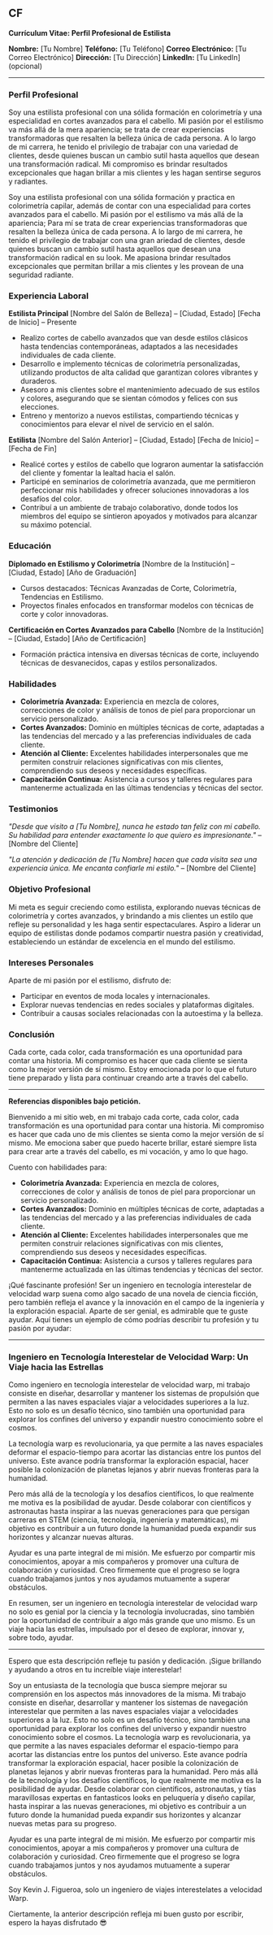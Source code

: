 ## CF

**Currículum Vitae: Perfil Profesional de Estilista**

**Nombre:** [Tu Nombre]
**Teléfono:** [Tu Teléfono]
**Correo Electrónico:** [Tu Correo Electrónico]
**Dirección:** [Tu Dirección]
**LinkedIn:** [Tu LinkedIn] (opcional)

---

### **Perfil Profesional**

Soy una estilista profesional con una sólida formación en colorimetría y una especialidad en cortes avanzados para el cabello. Mi pasión por el estilismo va más allá de la mera apariencia; se trata de crear experiencias transformadoras que resalten la belleza única de cada persona. A lo largo de mi carrera, he tenido el privilegio de trabajar con una variedad de clientes, desde quienes buscan un cambio sutil hasta aquellos que desean una transformación radical. Mi compromiso es brindar resultados excepcionales que hagan brillar a mis clientes y les hagan sentirse seguros y radiantes.

Soy una estilista profesional con una sólida formación y practica en colorimetría capilar, además de contar con una especialidad para cortes avanzados para el cabello. Mi pasión por el estilismo va más allá de la apariencia; Para mí se trata de crear experiencias transformadoras que resalten la belleza única de cada persona. A lo largo de mi carrera, he tenido el privilegio de trabajar con una gran ariedad de clientes, desde quienes buscan un cambio sutil hasta aquellos que desean una transformación radical en su look. Me apasiona brindar resultados excepcionales que permitan brillar a mis clientes y les provean de una seguridad radiante.

### **Experiencia Laboral**

**Estilista Principal**
[Nombre del Salón de Belleza] – [Ciudad, Estado]
[Fecha de Inicio] – Presente

- Realizo cortes de cabello avanzados que van desde estilos clásicos hasta tendencias contemporáneas, adaptados a las necesidades individuales de cada cliente.
- Desarrollo e implemento técnicas de colorimetría personalizadas, utilizando productos de alta calidad que garantizan colores vibrantes y duraderos.
- Asesoro a mis clientes sobre el mantenimiento adecuado de sus estilos y colores, asegurando que se sientan cómodos y felices con sus elecciones.
- Entreno y mentorizo a nuevos estilistas, compartiendo técnicas y conocimientos para elevar el nivel de servicio en el salón.

**Estilista**
[Nombre del Salón Anterior] – [Ciudad, Estado]
[Fecha de Inicio] – [Fecha de Fin]

- Realicé cortes y estilos de cabello que lograron aumentar la satisfacción del cliente y fomentar la lealtad hacia el salón.
- Participé en seminarios de colorimetría avanzada, que me permitieron perfeccionar mis habilidades y ofrecer soluciones innovadoras a los desafíos del color.
- Contribuí a un ambiente de trabajo colaborativo, donde todos los miembros del equipo se sintieron apoyados y motivados para alcanzar su máximo potencial.

### **Educación**

**Diplomado en Estilismo y Colorimetría**
[Nombre de la Institución] – [Ciudad, Estado]
[Año de Graduación]

- Cursos destacados: Técnicas Avanzadas de Corte, Colorimetría, Tendencias en Estilismo.
- Proyectos finales enfocados en transformar modelos con técnicas de corte y color innovadoras.

**Certificación en Cortes Avanzados para Cabello**
[Nombre de la Institución] – [Ciudad, Estado]
[Año de Certificación]

- Formación práctica intensiva en diversas técnicas de corte, incluyendo técnicas de desvanecidos, capas y estilos personalizados.

### **Habilidades**

- **Colorimetría Avanzada:** Experiencia en mezcla de colores, correcciones de color y análisis de tonos de piel para proporcionar un servicio personalizado.
- **Cortes Avanzados:** Dominio en múltiples técnicas de corte, adaptadas a las tendencias del mercado y a las preferencias individuales de cada cliente.
- **Atención al Cliente:** Excelentes habilidades interpersonales que me permiten construir relaciones significativas con mis clientes, comprendiendo sus deseos y necesidades específicas.
- **Capacitación Continua:** Asistencia a cursos y talleres regulares para mantenerme actualizada en las últimas tendencias y técnicas del sector.

### **Testimonios**

*"Desde que visito a [Tu Nombre], nunca he estado tan feliz con mi cabello. Su habilidad para entender exactamente lo que quiero es impresionante."*
– [Nombre del Cliente]

*"La atención y dedicación de [Tu Nombre] hacen que cada visita sea una experiencia única. Me encanta confiarle mi estilo."*
– [Nombre del Cliente]

### **Objetivo Profesional**

Mi meta es seguir creciendo como estilista, explorando nuevas técnicas de colorimetría y cortes avanzados, y brindando a mis clientes un estilo que refleje su personalidad y les haga sentir espectaculares. Aspiro a liderar un equipo de estilistas donde podamos compartir nuestra pasión y creatividad, estableciendo un estándar de excelencia en el mundo del estilismo.

### **Intereses Personales**

Aparte de mi pasión por el estilismo, disfruto de:

- Participar en eventos de moda locales y internacionales.
- Explorar nuevas tendencias en redes sociales y plataformas digitales.
- Contribuir a causas sociales relacionadas con la autoestima y la belleza.

### **Conclusión**

Cada corte, cada color, cada transformación es una oportunidad para contar una historia. Mi compromiso es hacer que cada cliente se sienta como la mejor versión de sí mismo. Estoy emocionada por lo que el futuro tiene preparado y lista para continuar creando arte a través del cabello.

---

**Referencias disponibles bajo petición.**


Bienvenido a mi sitio web, en mi trabajo cada corte, cada color, cada transformación es una oportunidad para contar una historia. Mi compromiso es hacer que cada uno de mis clientes se sienta como la mejor versión de sí mismo. Me emociona saber que puedo hacerte brillar, estaré siempre lista para crear arte a través del cabello, es mi vocación, y amo lo que hago. 

Cuento con habilidades para:

- **Colorimetría Avanzada:** Experiencia en mezcla de colores, correcciones de color y análisis de tonos de piel para proporcionar un servicio personalizado.
- **Cortes Avanzados:** Dominio en múltiples técnicas de corte, adaptadas a las tendencias del mercado y a las preferencias individuales de cada cliente.
- **Atención al Cliente:** Excelentes habilidades interpersonales que me permiten construir relaciones significativas con mis clientes, comprendiendo sus deseos y necesidades específicas.
- **Capacitación Continua:** Asistencia a cursos y talleres regulares para mantenerme actualizada en las últimas tendencias y técnicas del sector.


¡Qué fascinante profesión! Ser un ingeniero en tecnología interestelar de velocidad warp suena como algo sacado de una novela de ciencia ficción, pero también refleja el avance y la innovación en el campo de la ingeniería y la exploración espacial. Aparte de ser genial, es admirable que te guste ayudar. Aquí tienes un ejemplo de cómo podrías describir tu profesión y tu pasión por ayudar:

---

### Ingeniero en Tecnología Interestelar de Velocidad Warp: Un Viaje hacia las Estrellas

Como ingeniero en tecnología interestelar de velocidad warp, mi trabajo consiste en diseñar, desarrollar y mantener los sistemas de propulsión que permiten a las naves espaciales viajar a velocidades superiores a la luz. Esto no solo es un desafío técnico, sino también una oportunidad para explorar los confines del universo y expandir nuestro conocimiento sobre el cosmos.

La tecnología warp es revolucionaria, ya que permite a las naves espaciales deformar el espacio-tiempo para acortar las distancias entre los puntos del universo. Este avance podría transformar la exploración espacial, hacer posible la colonización de planetas lejanos y abrir nuevas fronteras para la humanidad.

Pero más allá de la tecnología y los desafíos científicos, lo que realmente me motiva es la posibilidad de ayudar. Desde colaborar con científicos y astronautas hasta inspirar a las nuevas generaciones para que persigan carreras en STEM (ciencia, tecnología, ingeniería y matemáticas), mi objetivo es contribuir a un futuro donde la humanidad pueda expandir sus horizontes y alcanzar nuevas alturas.

Ayudar es una parte integral de mi misión. Me esfuerzo por compartir mis conocimientos, apoyar a mis compañeros y promover una cultura de colaboración y curiosidad. Creo firmemente que el progreso se logra cuando trabajamos juntos y nos ayudamos mutuamente a superar obstáculos.

En resumen, ser un ingeniero en tecnología interestelar de velocidad warp no solo es genial por la ciencia y la tecnología involucradas, sino también por la oportunidad de contribuir a algo más grande que uno mismo. Es un viaje hacia las estrellas, impulsado por el deseo de explorar, innovar y, sobre todo, ayudar.

---

Espero que esta descripción refleje tu pasión y dedicación. ¡Sigue brillando y ayudando a otros en tu increíble viaje interestelar!


Soy un entusiasta de la tecnología que busca siempre mejorar su comprensión en los aspectos más innovadores de la misma. Mi trabajo consiste en diseñar, desarrollar y mantener los sistemas de navegación interestelar que permiten a las naves espaciales viajar a velocidades superiores a la luz. Esto no solo es un desafío técnico, sino también una oportunidad para explorar los confines del universo y expandir nuestro conocimiento sobre el cosmos. La tecnología warp es revolucionaria, ya que permite a las naves espaciales deformar el espacio-tiempo para acortar las distancias entre los puntos del universo. Este avance podría transformar la exploración espacial, hacer posible la colonización de planetas lejanos y abrir nuevas fronteras para la humanidad. 
Pero más allá de la tecnología y los desafíos científicos, lo que realmente me motiva es la posibilidad de ayudar. Desde colaborar con científicos, astronautas, y tías maravillosas expertas en fantasticos looks en peluquería y diseño capilar, hasta inspirar a las nuevas generaciones, mi objetivo es contribuir a un futuro donde la humanidad pueda expandir sus horizontes y alcanzar nuevas metas para su progreso.

Ayudar es una parte integral de mi misión. Me esfuerzo por compartir mis conocimientos, apoyar a mis compañeros y promover una cultura de colaboración y curiosidad. Creo firmemente que el progreso se logra cuando trabajamos juntos y nos ayudamos mutuamente a superar obstáculos.

Soy Kevin J. Figueroa, solo un ingeniero de viajes interestelates a velocidad Warp.

Ciertamente, la anterior descripción refleja mi buen gusto por escribir, espero la hayas disfrutado &#x1F60E;